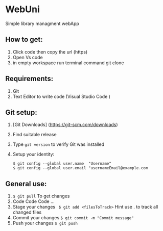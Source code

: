 # WebUni
Simple library managment webApp 


## How to get: 
  1. Click code  then copy the url (https)
  2. Open Vs code 
  3. in empty workspace run terminal command git clone <url>


## Requirements: 
  1. Git
  2. Text Editor to write code (Visual Studio Code )


## Git setup: 
  1. [Git Downloads] (https://git-scm.com/downloads) 
  2. Find suitable release
  3. Type ```git version``` to verify Git was installed 
  4. Setup your identity:
     
         $ git config --global user.name  "Username"
         $ git config --global user.email "usernameEmail@example.com  


## General use: 
  1. ``` $ git pull ``` To get changes
  2. Code Code Code ...
  3. Stage your changes ```  $ git add <filesToTrack> ```
     Hint use . to track all changed files
  4. Commit your changes ``` $ git commit -m "Commit message" ```
  5. Push your changes ``` $ git push ```  
